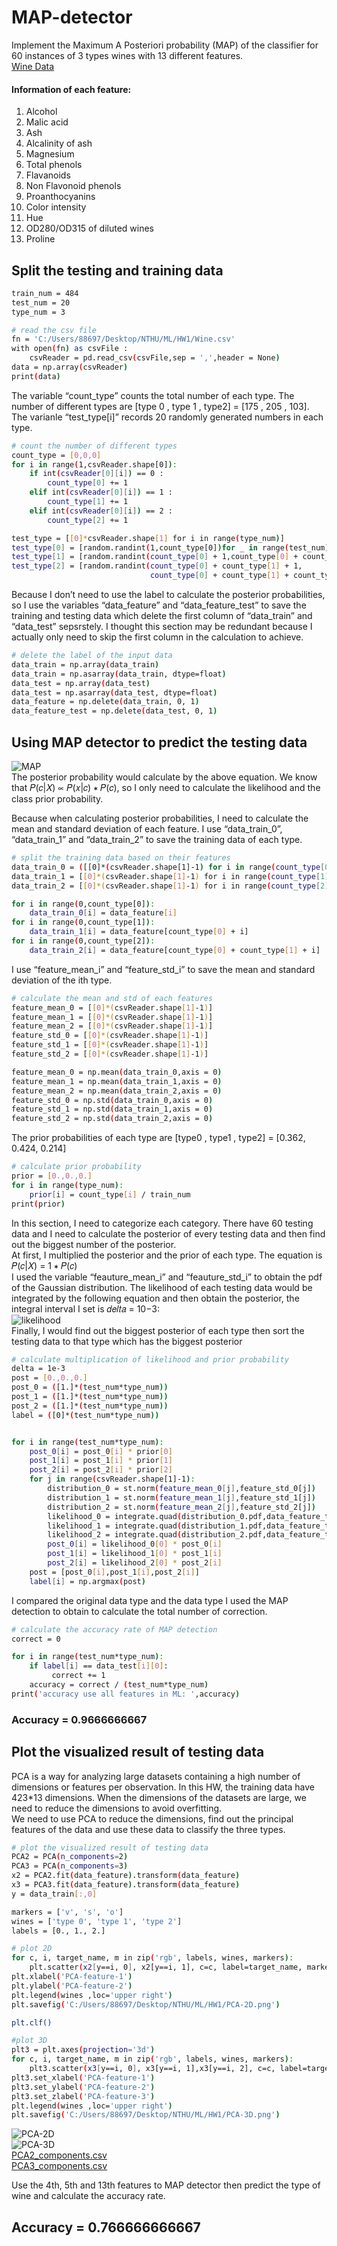 # MAP-detector
Implement the Maximum A Posteriori  probability (MAP) of the classifier for 60 instances of 3 types wines with 13 different features.   
[Wine Data](https://archive.ics.uci.edu/ml/datasets/Wine) 
#### Information of each feature: 
1. Alcohol  
2. Malic acid  
3. Ash  
4. Alcalinity of ash  
5. Magnesium  
6. Total phenols  
7. Flavanoids  
8. Non Flavonoid phenols  
9. Proanthocyanins  
10. Color intensity  
11. Hue  
12. OD280/OD315 of diluted wines   
13. Proline  
 
##  Split the testing and training data
```sh
train_num = 484
test_num = 20
type_num = 3

# read the csv file 
fn = 'C:/Users/88697/Desktop/NTHU/ML/HW1/Wine.csv'
with open(fn) as csvFile : 
    csvReader = pd.read_csv(csvFile,sep = ',',header = None) 
data = np.array(csvReader)
print(data)
```
The variable “count_type” counts the total number of each type. The number of different types are [type 0 , type 1 , type2] = [175 , 205 , 103]. The varianle “test_type[i]” records 20 randomly generated numbers in each type.  

```sh
# count the number of different types
count_type = [0,0,0]
for i in range(1,csvReader.shape[0]):
    if int(csvReader[0][i]) == 0 : 
        count_type[0] += 1
    elif int(csvReader[0][i]) == 1 :
        count_type[1] += 1
    elif int(csvReader[0][i]) == 2 :
        count_type[2] += 1

test_type = [[0]*csvReader.shape[1] for i in range(type_num)]
test_type[0] = [random.randint(1,count_type[0])for _ in range(test_num)]
test_type[1] = [random.randint(count_type[0] + 1,count_type[0] + count_type[1])for _ in range(test_num)]
test_type[2] = [random.randint(count_type[0] + count_type[1] + 1,
                               count_type[0] + count_type[1] + count_type[2])for _ in range(test_num)]
```
Because I don’t need to use the label to calculate the posterior probabilities, so I use the variables “data_feature” and “data_feature_test” to save the training and testing data which delete the first column of “data_train” and “data_test” sepsrstely. I thought this section may be redundant because I actually only need to skip the first column in the calculation to achieve.  

```sh
# delete the label of the input data
data_train = np.array(data_train)
data_train = np.asarray(data_train, dtype=float)
data_test = np.array(data_test)
data_test = np.asarray(data_test, dtype=float)
data_feature = np.delete(data_train, 0, 1)
data_feature_test = np.delete(data_test, 0, 1)
```
## Using MAP detector to predict the testing data
![MAP](https://user-images.githubusercontent.com/75994180/227760788-8126c56d-3a0a-4868-8261-b80e4ac6bfb3.png)  
The posterior probability would calculate by the above equation. We know that 𝑃(𝑐|𝑋) ∝ 𝑃(𝑥|𝑐) ∗ 𝑃(𝑐), so I only need to calculate the likelihood and the class prior probability.  

Because when calculating posterior probabilities, I need to calculate the mean and standard deviation of each feature. I use “data_train_0”, “data_train_1” and “data_train_2” to save the training data of each type.  
```sh
# split the training data based on their features
data_train_0 = ([[0]*(csvReader.shape[1]-1) for i in range(count_type[0])])
data_train_1 = [[0]*(csvReader.shape[1]-1) for i in range(count_type[1])]
data_train_2 = [[0]*(csvReader.shape[1]-1) for i in range(count_type[2])]

for i in range(0,count_type[0]):
    data_train_0[i] = data_feature[i]
for i in range(0,count_type[1]):
    data_train_1[i] = data_feature[count_type[0] + i]
for i in range(0,count_type[2]):
    data_train_2[i] = data_feature[count_type[0] + count_type[1] + i]
```
I use “feature_mean_i” and “feature_std_i” to save the mean and standard deviation of the ith type.  
```sh
# calculate the mean and std of each features
feature_mean_0 = [[0]*(csvReader.shape[1]-1)]
feature_mean_1 = [[0]*(csvReader.shape[1]-1)]
feature_mean_2 = [[0]*(csvReader.shape[1]-1)]
feature_std_0 = [[0]*(csvReader.shape[1]-1)]
feature_std_1 = [[0]*(csvReader.shape[1]-1)]
feature_std_2 = [[0]*(csvReader.shape[1]-1)]

feature_mean_0 = np.mean(data_train_0,axis = 0)
feature_mean_1 = np.mean(data_train_1,axis = 0)
feature_mean_2 = np.mean(data_train_2,axis = 0)
feature_std_0 = np.std(data_train_0,axis = 0)
feature_std_1 = np.std(data_train_1,axis = 0)
feature_std_2 = np.std(data_train_2,axis = 0)
```
The prior probabilities of each type are [type0 , type1 , type2] = [0.362, 0.424, 0.214]  
```sh
# calculate prior probability
prior = [0.,0.,0.]
for i in range(type_num):
    prior[i] = count_type[i] / train_num
print(prior)
```

In this section, I need to categorize each category. There have 60 testing data and I need to calculate the posterior of every testing data and then find out the biggest number of the posterior.  
At first, I multiplied the posterior and the prior of each type. The equation is 𝑃(𝑐|𝑋) = 1 ∗ 𝑃(𝑐)  
I used the variable “feauture_mean_i” and “feauture_std_i” to obtain the pdf of the Gaussian distribution. The likelihood of each testing data would be integrated by the following equation and then obtain the posterior, the integral interval I set is 𝑑𝑒𝑙𝑡𝑎 = 10−3:  
![likelihood](https://user-images.githubusercontent.com/75994180/227760881-6c413138-a918-42f1-97ca-761f9b2f0988.png)  
Finally, I would find out the biggest posterior of each type then sort the testing data to that type which has the biggest posterior  
```sh
# calculate multiplication of likelihood and prior probability
delta = 1e-3
post = [0.,0.,0.]
post_0 = ([1.]*(test_num*type_num))
post_1 = ([1.]*(test_num*type_num))
post_2 = ([1.]*(test_num*type_num))
label = ([0]*(test_num*type_num))


for i in range(test_num*type_num):
    post_0[i] = post_0[i] * prior[0]
    post_1[i] = post_1[i] * prior[1]
    post_2[i] = post_2[i] * prior[2]
    for j in range(csvReader.shape[1]-1):
        distribution_0 = st.norm(feature_mean_0[j],feature_std_0[j])
        distribution_1 = st.norm(feature_mean_1[j],feature_std_1[j])
        distribution_2 = st.norm(feature_mean_2[j],feature_std_2[j])
        likelihood_0 = integrate.quad(distribution_0.pdf,data_feature_test[i][j], data_feature_test[i][j]+delta)
        likelihood_1 = integrate.quad(distribution_1.pdf,data_feature_test[i][j], data_feature_test[i][j]+delta)
        likelihood_2 = integrate.quad(distribution_2.pdf,data_feature_test[i][j], data_feature_test[i][j]+delta)
        post_0[i] = likelihood_0[0] * post_0[i]
        post_1[i] = likelihood_1[0] * post_1[i]
        post_2[i] = likelihood_2[0] * post_2[i]
    post = [post_0[i],post_1[i],post_2[i]]
    label[i] = np.argmax(post)

```
I compared the original data type and the data type I used the MAP detection to obtain to calculate the total number of correction.  
```sh
# calculate the accuracy rate of MAP detection
correct = 0

for i in range(test_num*type_num):
    if label[i] == data_test[i][0]:
         correct += 1
    accuracy = correct / (test_num*type_num)
print('accuracy use all features in ML: ',accuracy)
```
### Accuracy = 0.9666666667  
## Plot the visualized result of testing data
PCA is a way for analyzing large datasets containing a high number of dimensions or features per observation. In this HW, the training data have 423*13 dimensions. When the dimensions of the datasets are large, we need to reduce the dimensions to avoid overfitting.  
We need to use PCA to reduce the dimensions, find out the principal features of the data and use these data to classify the three types. 

```sh
# plot the visualized result of testing data
PCA2 = PCA(n_components=2)
PCA3 = PCA(n_components=3)
x2 = PCA2.fit(data_feature).transform(data_feature)
x3 = PCA3.fit(data_feature).transform(data_feature)
y = data_train[:,0]

markers = ['v', 's', 'o']
wines = ['type 0', 'type 1', 'type 2']
labels = [0., 1., 2.]

# plot 2D
for c, i, target_name, m in zip('rgb', labels, wines, markers):
    plt.scatter(x2[y==i, 0], x2[y==i, 1], c=c, label=target_name, marker=m)
plt.xlabel('PCA-feature-1')
plt.ylabel('PCA-feature-2')
plt.legend(wines ,loc='upper right')
plt.savefig('C:/Users/88697/Desktop/NTHU/ML/HW1/PCA-2D.png')

plt.clf()

#plot 3D
plt3 = plt.axes(projection='3d')
for c, i, target_name, m in zip('rgb', labels, wines, markers):
    plt3.scatter(x3[y==i, 0], x3[y==i, 1],x3[y==i, 2], c=c, label=target_name, marker=m)
plt3.set_xlabel('PCA-feature-1')
plt3.set_ylabel('PCA-feature-2')
plt3.set_zlabel('PCA-feature-3')
plt.legend(wines ,loc='upper right')
plt.savefig('C:/Users/88697/Desktop/NTHU/ML/HW1/PCA-3D.png')
```
![PCA-2D](https://user-images.githubusercontent.com/75994180/227760603-8f23d427-455c-4edf-a7b2-5a1ec844c84e.png)  
![PCA-3D](https://user-images.githubusercontent.com/75994180/227760980-6f4a1e14-3726-4258-84c0-71bf2273020a.png)  
[PCA2_components.csv](https://github.com/hsieh672/MAP-detector/files/11070988/PCA2_components.csv)  
[PCA3_components.csv](https://github.com/hsieh672/MAP-detector/files/11070989/PCA3_components.csv)  

Use the 4th, 5th and 13th features to MAP detector then predict the type of wine and calculate the accuracy rate.  
## Accuracy = 0.766666666667
